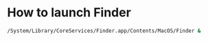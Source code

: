 # How to launch Finder

```bash
/System/Library/CoreServices/Finder.app/Contents/MacOS/Finder &
```

